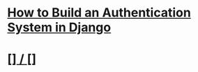 # [How to Build an Authentication System in Django](https://www.thepythoncode.com/article/authentication-system-in-django-python)
##
# [[] / []]()